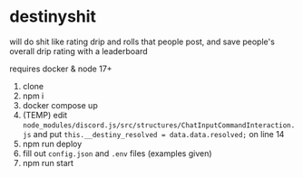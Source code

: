 # destinyshit

will do shit like rating drip and rolls that people post, and save people's overall drip rating with a leaderboard

requires docker & node 17+

1. clone
2. npm i
3. docker compose up
4. (TEMP) edit `node_modules/discord.js/src/structures/ChatInputCommandInteraction.js` and put `this.__destiny_resolved = data.data.resolved;` on line 14
5. npm run deploy
6. fill out `config.json` and `.env` files (examples given)
7. npm run start

